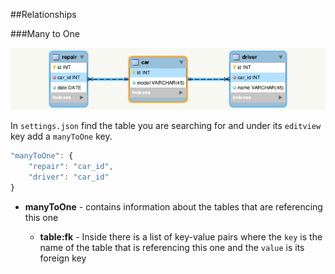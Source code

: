 ##Relationships

###Many to One

![Many to One][1]

In `settings.json` find the table you are searching for and under its `editview` key add a `manyToOne` key.

```js
"manyToOne": {
    "repair": "car_id",
    "driver": "car_id"
}
```

- **manyToOne** - contains information about the tables that are referencing this one
    - **table:fk** - Inside there is a list of key-value pairs where the `key` is the name of the table that is referencing this one and the `value` is its foreign key

  [1]: images/many-to-one.png